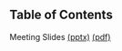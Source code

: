 Table of Contents
---
Meeting Slides [(pptx)](11_10_2021%20Kattis%20Practice%20%236%20Recap.pptx) [(pdf)](11_10_2021%20Kattis%20Practice%20%236%20Recap.pdf)